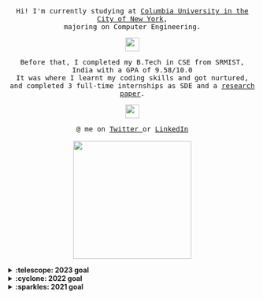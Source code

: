 <p align="center">
  <samp>
    Hi! I'm currently studying at <a href="https://www.columbia.edu/">Columbia University in the City of New York</a>,
    <br>majoring on Computer Engineering.
  </samp>
</p>

<p align="center">
  <samp>
    <img src="https://github.com/pifafu/pifafu/assets/5679180/07d226f9-2b92-4077-af43-37c92be369f2" width="28px">
  </samp>
</p>

<p align="center">
  <samp>
    Before that, I completed my B.Tech in CSE from SRMIST, India with a GPA of 9.58/10.0
    <br>It was where I learnt my coding skills and got nurtured,
    <br>and completed 3 full-time internships as SDE and a <a href="https://ieeexplore.ieee.org/document/10127556">research paper</a>.
  </samp>
</p>

<p align="center">
  <samp>
    <img src="https://user-images.githubusercontent.com/5679180/79618120-0daffb80-80be-11ea-819e-d2b0fa904d07.gif" width="28px">
  </samp>
</p>

<p align="center">
  <samp>
    @ me on <a href="https://twitter.com/shivam1910200">Twitter </a> or <a href ="https://www.linkedin.com/in/shivam-shekhar-062950182/">LinkedIn</a><br><br>
    <img src="https://i.imgur.com/kdKhgx6.gif" width="240px" align="center">
  </samp>
</p>

<details>
  <summary><b>:telescope: 2023 goal</b></summary>
  I've started my Master and Columbia University in Computer Engineering and would want to make some great networking connections. In tech stack I would want to complete my Full Stack goal by learning Swift for iOS app development and work more on Web3 projects.

<br><br>
<i>😊 Onto the Hacktoberfest 2023</i>

</details>

<details>
  <summary><b>:cyclone: 2022 goal</b></summary>
   My 2022 goal was to get into <a href="https://www.mitacs.ca/en/programs/globalink/globalink-research-internship">MITACS GRI </a>and work on a research project. I was fortunate to go to University of New Brunswick and work on HRI projects on Jackal Robot. I even completed my SDE intern at <a href="https://quinence.com/">Quinence</a> and worked with Remix-run framework.
  <br><br>
   <i>😔 Missed the Hacktoberfest</i>
</details>

<details>
  <summary><b>:sparkles: 2021 goal</b></summary>
  ✨ <strong>I DID IT! </strong> ✨ I <i>finally</i> completed my Full Stack Web Development goal, going forward with Mobile App Development and Cloud Technologies. :)
  <br><br> Along with 9 other friends, we registered GitHub Community SRM to revolutionize open-source in and around the campus!
  <br><br>
  <i>😊 Completed the Hacktoberfest for two straight years</i>
</details>
